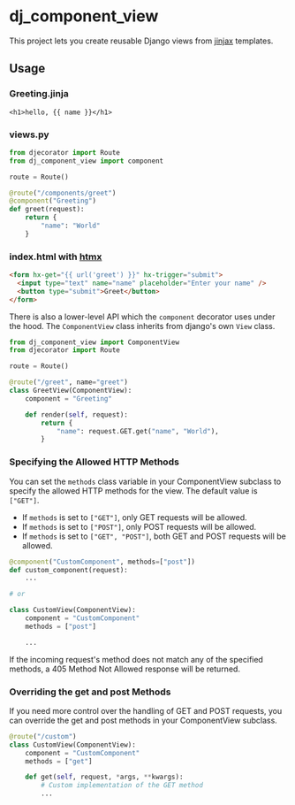 # dj_component_view

This project lets you create reusable Django views from [jinjax](https://jinjax.scaletti.dev/) templates.

## Usage

### Greeting.jinja

```jinja
<h1>hello, {{ name }}</h1>
```

### views.py

```python
from djecorator import Route
from dj_component_view import component

route = Route()

@route("/components/greet")
@component("Greeting")
def greet(request):
    return {
        "name": "World"
    }
```


### index.html with [htmx](https://htmx.org)

```html
<form hx-get="{{ url('greet') }}" hx-trigger="submit">
  <input type="text" name="name" placeholder="Enter your name" />
  <button type="submit">Greet</button>
</form>
```

There is also a lower-level API which the `component` decorator uses under the hood.
The `ComponentView` class inherits from django's own `View` class.


```python
from dj_component_view import ComponentView
from djecorator import Route

route = Route()

@route("/greet", name="greet")
class GreetView(ComponentView):
    component = "Greeting"

    def render(self, request):
        return {
            "name": request.GET.get("name", "World"),
        }
```

### Specifying the Allowed HTTP Methods

You can set the `methods` class variable in your ComponentView subclass to specify the allowed HTTP methods for the view. The default value is `["GET"]`.

- If `methods` is set to `["GET"]`, only GET requests will be allowed.
- If `methods` is set to `["POST"]`, only POST requests will be allowed.
- If `methods` is set to `["GET", "POST"]`, both GET and POST requests will be allowed.

```python
@component("CustomComponent", methods=["post"])
def custom_component(request):
    ...

# or

class CustomView(ComponentView):
    component = "CustomComponent"
    methods = ["post"]

    ...

```

If the incoming request's method does not match any of the specified methods, a 405 Method Not Allowed response will be returned.

### Overriding the get and post Methods

If you need more control over the handling of GET and POST requests, you can override the get and post methods in your ComponentView subclass.

```python
@route("/custom")
class CustomView(ComponentView):
    component = "CustomComponent"
    methods = ["get"]

    def get(self, request, *args, **kwargs):
        # Custom implementation of the GET method
        ...
```
